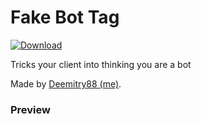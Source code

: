 # Fake Bot Tag
[![Download][icon]][link]

Tricks your client into thinking you are a bot

Made by [Deemitry88 (me)](https://github.com/Deemitry88).

### Preview 
<img src="https://camo.githubusercontent.com/71817d46baae2337f4dc19b5af198ffd6a904604f58e80d72f199a920c229b8b/68747470733a2f2f692e6962622e636f2f666435744d39702f696d6167652d323032322d31322d32312d3131333432333938382e706e67" alt="" data-canonical-src="https://i.ibb.co/fd5tM9p/image-2022-12-21-113423988.png">

[icon]: https://img.shields.io/badge/Download-Fake%20Bot%20Tag-brightgreen
[link]: https://raw.githubusercontent.com/Deemitry88/FakeBotTag/main/FakeBotTag.plugin.js
